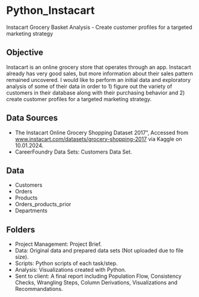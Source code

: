 # Python_Instacart
Instacart Grocery Basket Analysis - Create customer profiles for a targeted marketing strategy

## Objective
Instacart is an online grocery store that operates through an app. Instacart already has very good sales, but more information about their sales pattern remained uncovered. 
I would like to perform an initial data and exploratory analysis of some of their data in order to 1) figure out the variety of customers in their database along with their purchasing behavior and 2) create customer profiles for a targeted marketing strategy.

## Data Sources
* The Instacart Online Grocery Shopping Dataset 2017”, Accessed from www.instacart.com/datasets/grocery-shopping-2017 via Kaggle on 10.01.2024.
* CareerFoundry Data Sets: Customers Data Set.

## Data  
* Customers
* Orders
* Products
* Orders_products_prior
* Departments

## Folders
* Project Management: Project Brief.
* Data: Original data and prepared data sets (Not uploaded due to file size). 
* Scripts: Python scripts of each task/step.  
* Analysis: Visualizations created with Python.
* Sent to client: A final report including Population Flow, Consistency Checks, Wrangling Steps, Column Derivations, Visualizations and Recommandations.
